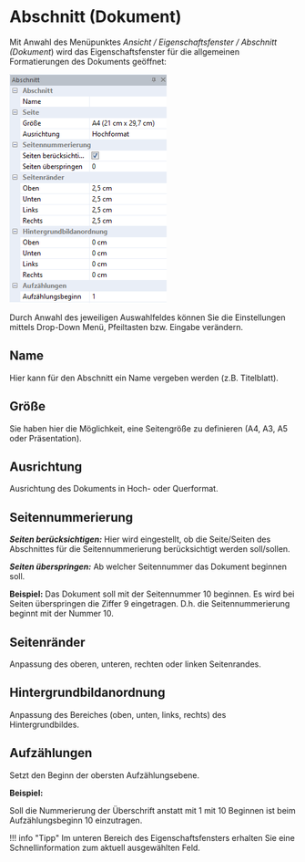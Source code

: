 # Abschnitt (Dokument)

Mit Anwahl des Menüpunktes *Ansicht / Eigenschaftsfenster / Abschnitt (Dokument*) wird das Eigenschaftsfenster für die allgemeinen Formatierungen des Dokuments geöffnet:

![Image](img/image65.png)

Durch Anwahl des jeweiligen Auswahlfeldes können Sie die Einstellungen mittels Drop-Down Menü, Pfeiltasten bzw. Eingabe verändern.

## Name

Hier kann für den Abschnitt ein Name vergeben werden (z.B. Titelblatt).

## Größe

Sie haben hier die Möglichkeit, eine Seitengröße zu definieren (A4, A3, A5 oder Präsentation).

## Ausrichtung

Ausrichtung des Dokuments in Hoch- oder Querformat.

## Seitennummerierung

***Seiten berücksichtigen:*** Hier wird eingestellt, ob die Seite/Seiten des Abschnittes für die Seitennummerierung berücksichtigt werden soll/sollen.

***Seiten überspringen:*** Ab welcher Seitennummer das Dokument beginnen soll.

**Beispiel:** Das Dokument soll mit der Seitennummer 10 beginnen. Es wird bei Seiten überspringen die Ziffer 9 eingetragen. D.h. die Seitennummerierung beginnt mit der Nummer 10.

## Seitenränder

Anpassung des oberen, unteren, rechten oder linken Seitenrandes.

## Hintergrundbildanordnung

Anpassung des Bereiches (oben, unten, links, rechts) des Hintergrundbildes.

## Aufzählungen

Setzt den Beginn der obersten Aufzählungsebene.

**Beispiel:**

Soll die Nummerierung der Überschrift anstatt mit 1 mit 10 Beginnen ist beim Aufzählungsbeginn 10 einzutragen.

!!! info "Tipp"
    Im unteren Bereich des Eigenschaftsfensters erhalten Sie eine Schnellinformation zum aktuell ausgewählten Feld.